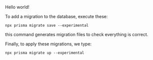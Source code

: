 Hello world! 

To add a migration to the database, execute these:
```
npx prisma migrate save --experimental
```
this command generates migration files to check everything is correct.



Finally, to apply these migrations, we type: 
```
npx prisma migrate up --experimental
```